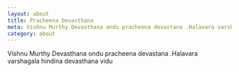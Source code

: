 ```yaml
---
layout: about
title: Pracheena Devasthana
meta: Vishnu Murthy Devasthana ondu pracheena devastana .Halavara varshagala hindina devasthana vidu
category: about
---
```




Vishnu Murthy Devasthana ondu pracheena devastana .Halavara varshagala hindina devasthana vidu